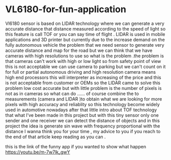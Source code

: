 # VL6180-for-fun-application
Vl6180 sensor is based on LIDAR technology where we can generate a very accurate distance that distance measured according to the speed of light so this feature is call TOF or you can say time of flight .
LIDAR is used in mobile applications and 3D printer but currently due to the increase demand on the fully autonomous vehicle the problem that we need sensor to generate very accurate distance and map for the road but  we  can think that we have cameras with high resolutions to use so what is the problem .the problem is that cameras can't work with high or low light so from safety point of view this is not acceptable we can use camera to parking but we can't count on it for full or partial autonomous driving and high resolution camera means high end processors  this will interpreter as increasing of the price and this is not acceptable  from customer or OEMs so the LIDAR came to solve this problem  low cost accurate but with little problem is the number of pixels is not as in cameras so what can do …… of course combine the to measurements (camera and LIDAR )to obtain what we are looking for more pixels with high accuracy and reliablity  so this technology become widely used in automotive  nowadays after that little intro about TOF technology that what I’ve been made in this project but with this tiny sensor only one sender and one receiver we can detect the distance of objects and in this project the idea is generate sin wave with frequency proportional with the distance 
I wanna think you for your time , my advice to you if you reach to the end of that article keep reading as you can . 

this is the link of the funny app if you wanted to show what happen 
https://youtu.be/m-7w7lk_gwY
